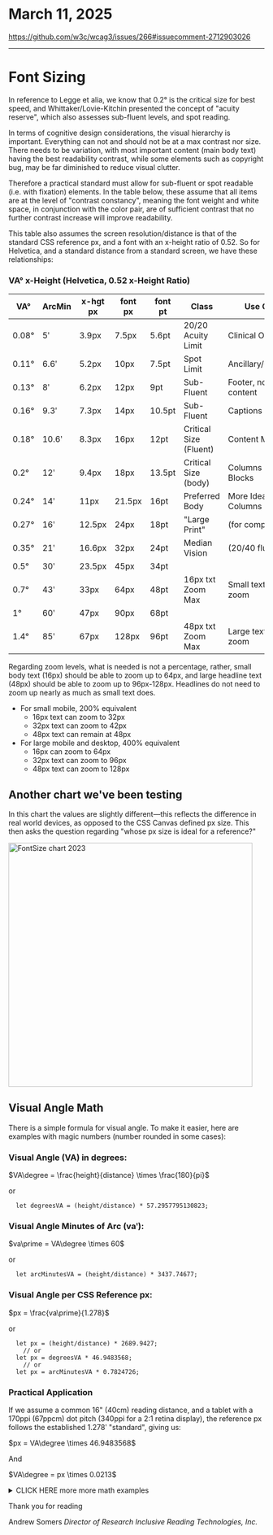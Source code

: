 # March 11, 2025
https://github.com/w3c/wcag3/issues/266#issuecomment-2712903026

----


# Font Sizing
In reference to Legge et alia, we know that 0.2° is the critical size for best speed, and Whittaker/Lovie-Kitchin presented the concept of "acuity reserve", which also assesses sub-fluent levels, and spot reading.

In terms of cognitive design considerations, the visual hierarchy is important. Everything can not and should not be at a max contrast nor size. There needs to be variation, with most important content (main body text) having the best readability contrast, while some elements such as copyright bug, may be far diminished to reduce visual clutter.

Therefore a practical standard must allow for sub-fluent or spot readable (i.e. with fixation) elements. In the table below, these assume that all items are at the level of "contrast constancy", meaning the font weight and white space, in conjunction with the color pair, are of sufficient contrast that no further contrast increase will improve readability.

This table also assumes the screen resolution/distance is that of the standard CSS reference px, and a font with an x-height ratio of 0.52. So for Helvetica, and a standard distance from a standard screen, we have these relationships:

### VA° x-Height (Helvetica, 0.52 x-Height Ratio)
| VA°   | ArcMin | x-hgt px | font px | font pt |    Class           | Use Case            |
|-------|--------|----------|---------|---------|--------------------|---------------------|
| 0.08° | 5ʹ     | 3.9px    | 7.5px   | 5.6pt   | 20/20 Acuity Limit | Clinical Only       |
| 0.11° | 6.6ʹ   | 5.2px    | 10px    | 7.5pt   | Spot Limit         | Ancillary/minimum   |
| 0.13° | 8ʹ     | 6.2px    | 12px    | 9pt     | Sub-Fluent         | Footer, non-content |
| 0.16° | 9.3ʹ   | 7.3px    | 14px    | 10.5pt  | Sub-Fluent   | Captions |   
| 0.18° | 10.6ʹ  | 8.3px    | 16px    | 12pt    | Critical Size (Fluent)| Content MIN     |
| 0.2°  | 12ʹ    | 9.4px    | 18px    | 13.5pt  | Critical Size (body)| Columns or Blocks  |
| 0.24° | 14ʹ    | 11px     | 21.5px  | 16pt    | Preferred Body     | More Ideal Columns  |
| 0.27° | 16ʹ    | 12.5px   | 24px    | 18pt    | "Large Print"      | (for comparison)    |
| 0.35° | 21ʹ    | 16.6px   | 32px    | 24pt    | Median Vision      | (20/40 fluent)      |
| 0.5°  | 30ʹ    | 23.5px   | 45px    | 34pt    |                    |               |
| 0.7°  | 43ʹ    | 33px     | 64px    | 48pt    | 16px txt Zoom Max | Small text can zoom |
| 1°    | 60ʹ    | 47px     | 90px    | 68pt    |                    |              |
| 1.4°  | 85ʹ    | 67px     | 128px   | 96pt    | 48px txt Zoom Max | Large text can zoom |

Regarding zoom levels, what is needed is not a percentage, rather, small body text (16px) should be able to zoom up to 64px, and large headline text (48px) should be able to zoom up to 96px-128px. Headlines do not need to zoom up nearly as much as small text does.

- For small mobile, 200% equivalent
  - 16px text can zoom to 32px
  - 32px text can zoom to 42px
  - 48px text can remain at 48px
- For large mobile and desktop, 400% equivalent
  - 16px can zoom to 64px
  - 32px text can zoom to 96px
  - 48px text can zoom to 128px

## Another chart we've been testing
In this chart the values are slightly different—this reflects the difference in real world devices, as opposed to the CSS Canvas defined px size. This then asks the question regarding "whose px size is ideal for a reference?"

<img alt="FontSize chart 2023" width="480" src="https://github.com/user-attachments/assets/73c3c4b5-5c12-4952-bb8c-3edfad0ee50f" />

## Visual Angle Math
There is a simple formula for visual angle. To make it easier, here are examples with magic numbers (number rounded in some cases):

### Visual Angle (VA) in degrees:

$VA\degree = \frac{height}{distance} \times \frac{180}{pi}$

or 
```JS
  let degreesVA = (height/distance) * 57.2957795130823;
```

### Visual Angle Minutes of Arc (vaʹ):

$va\prime =  VA\degree \times 60$

or
```JS
  let arcMinutesVA = (height/distance) * 3437.74677;
```

### Visual Angle per CSS Reference px:

$px = \frac{va\prime}{1.278}$

or
```JS
  let px = (height/distance) * 2689.9427;
    // or
  let px = degreesVA * 46.9483568;
    // or
  let px = arcMinutesVA * 0.7824726;

```

### Practical Application

If we assume a common 16" (40cm) reading distance, and a tablet with a 170ppi (67ppcm) dot pitch (340ppi for a 2:1 retina display), the reference px follows the established 1.278ʹ "standard", giving us:

$px = VA\degree \times 46.9483568$

And

$VA\degree = px \times 0.0213$


<details><summary>CLICK HERE more more math examples</summary>
...


And with a font with a 0.52 ratio, the x-height is:

$VA\degree = fontSizepx \times 0.011076$

Because $0.011076 = 0.0213 \times 0.52$

#### x-heights per VA°

$6.24px = 0.13\degree \times 46.9483568$

$8.3px = 0.177\degree \times 46.9483568$

$9.4px = 0.2\degree \times 46.9483568$

$11.3px = 0.24\degree \times 46.9483568$

$12.5px = 0.266\degree \times 46.9483568$

For a font like Helvetica or Arial, which have a 0.52 x-height ratio, the font size is:

$12px = \frac{6.24px}{0.52}$

$16px = \frac{8.3px}{0.52}$

$18px = \frac{9.4px}{0.52}$

$21.7px = \frac{11.3px}{0.52}$

$24px = \frac{12.5px}{0.52}$

...
</details>

Thank you for reading

Andrew Somers
_Director of Research_
_Inclusive Reading Technologies, Inc._
